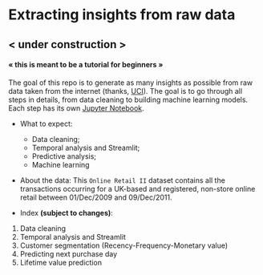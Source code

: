 # Extracting insights from raw data

## < under construction >

#### « this is meant to be a tutorial for beginners »

The goal of this repo is to generate as many insights as possible from raw data taken from the internet (thanks, [UCI](https://archive.ics.uci.edu/ml/datasets/Online+Retail+II)). The goal is to go through all steps in details, from data cleaning to building machine learning models. Each step has its own [Jupyter Notebook](https://jupyter.org/).


* What to expect:
  - Data cleaning;
  - Temporal analysis and Streamlit;
  - Predictive analysis;
  - Machine learning


* About the data:
This `Online Retail II` dataset contains all the transactions occurring for a UK-based and registered, non-store online retail between 01/Dec/2009 and 09/Dec/2011.


* Index **(subject to changes)**:
1. Data cleaning
2. Temporal analysis and Streamlit
3. Customer segmentation (Recency-Frequency-Monetary value)
4. Predicting next purchase day
5. Lifetime value prediction
